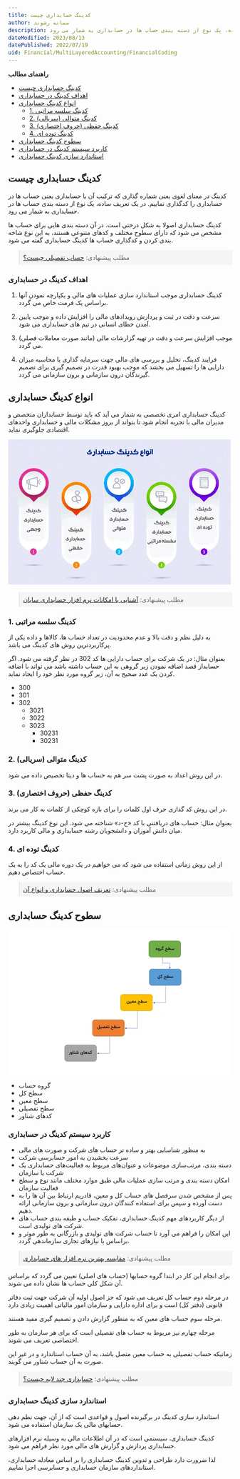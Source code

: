 ```yaml
---
title: کدینگ حسابداری چیست
author: سمانه رشوند  
description: کدینگ در معنای لغوی یعنی شماره گذاری که ترکیب آن با حسابداری یعنی حساب ها در حسابداری را کدگذاری نماییم، در یک تعریف ساده، یک نوع از دسته بندی حساب ها در حسابداری به شمار می رود.
dateModified: 2023/08/13  
datePublished: 2022/07/19 
uid: Financial/MultiLayeredAccounting/FinancialCoding  
---
```

**راهنمای مطالب**
- [کدینگ حسابداری چیست](#کدینگ-حسابداری-چیست)
- [اهداف کدینگ در حسابداری](#اهداف-کدینگ-در-حسابداری)
- [انواع کدینگ حسابداری](#انواع-کدینگ-حسابداری)
    - [1. کدینگ سلسه مراتبی](#1-کدینگ-سلسه-مراتبی)
    - [2. کدینگ متوالی (سریالی)](#2-کدینگ-متوالی-سریالی)
    - [3. کدینگ حفظی (حروف اختصاری)](#3-کدینگ-حفظی-حروف-اختصاری)
    - [4. کدینگ توده ای](#4-کدینگ-توده-ای)
- [سطوح کدینگ حسابداری](#سطوح-کدینگ-حسابداری)
- [کاربرد سیستم کدینگ در حسابداری](#کاربرد-سیستم-کدینگ-در-حسابداری)
- [استاندارد سازی کدینگ حسابداری](#استاندارد-سازی-کدینگ-حسابداری)


## کدینگ حسابداری چیست
کدینگ در معنای لغوی یعنی شماره گذاری که ترکیب آن با حسابداری یعنی حساب ها در حسابداری را کدگذاری نماییم.
در یک تعریف ساده، یک نوع از دسته بندی حساب ها در حسابداری به شمار می رود.

کدینگ حسابداری اصولا به شکل درختی است. در آن دسته بندی هایی برای حساب ها 
مشخص می شود که دارای سطوح مختلف و کدهای متنوعی هستند، به این نوع شاخه بندی کردن و کدگذاری حساب ها کدینگ حسابداری گفته می شود.

<blockquote style="background-color:#f5f5f5; padding:0.5rem">
مطلب پیشنهادی: <a href="https://www.hooshkar.com/Wiki/Accounting/DetailedAccount" target="_blank">حساب تفصیلی چیست؟
</a></blockquote>

### اهداف کدینگ در حسابداری
1. کدینگ حسابداری موجب استاندارد سازی عملیات های مالی و یکپارچه نمودن آنها براساس یک فرمت خاص می گردد.

2. سرعت و دقت در ثبت و پردازش رویدادهای مالی را افزایش داده و موجب پایین آمدن خطای انسانی در تیم های حسابداری می شود.

3. موجب افزایش سرعت و دقت در تهیه گزارشات مالی (مانند صورت معاملات فصلی) می گردد.

4. فرایند کدینگ، تحلیل و بررسی های مالی جهت سرمایه گذاری یا محاسبه میزان دارایی ها را تسهیل می بخشد که موجب بهبود قدرت در تصمیم گیری برای تصمیم گیرندگان درون سازمانی و برون سازمانی می گردد.

## انواع کدینگ حسابداری
کدینگ حسابداری امری تخصصی به شمار می آید که باید توسط حسابداران متخصص و مدیران مالی با تجربه انجام شود تا بتواند از بروز مشکلات مالی و حسابداری واحدهای اقتصادی جلوگیری نماید.

![انواع کدینگ حسابداری](./Images/TypesOfAccountingCoding.webp)

<blockquote style="background-color:#f5f5f5; padding:0.5rem">
مطلب پیشنهادی: <a href="https://www.hooshkar.com/Software/Sayan/Module/Accounting" target="_blank">آشنایی با امکانات نرم افزار حسابداری سایان
</a></blockquote>

### 1. کدینگ سلسه مراتبی

به دلیل نظم و دقت بالا و عدم محدودیت در تعداد حساب ها، کالاها و داده یکی از پرکاربردترین روش های کدینگ می باشد.

بعنوان مثال: در یک شرکت برای حساب دارایی ها کد 302 در نظر گرفته می شود.
اگر حسابدار قصد اضافه نمودن  زیر گروهی به این حساب داشته باشد می تواند با اضافه کردن یک عدد صحیح به آن، زیر گروه مورد نظر خود را ایجاد نماید.

* 300
* 301
* 302
    * 3021
    * 3022
    * 3023
        * 30231
        * 30231

### 2. کدینگ متوالی (سریالی)

در این روش اعداد به صورت پشت سر هم به حساب ها و دیتا تخصیص داده می شود.

### 3. کدینگ حفظی (حروف اختصاری)

در این روش کد گذاری حرف اول کلمات را برای بازه کوچکی از کلمات به کار می برند. 

بعنوان مثال: حساب های دریافتنی با کد «ح-د» شناخته می شود.
این نوع کدینگ بیشتر در میان دانش آموزان و دانشجویان رشته حسابداری و مالی کاربرد دارد. 

### 4. کدینگ توده ای

از این روش زمانی استفاده می شود که می خواهیم در یک دوره مالی یک کد را به یک حساب اختصاص دهیم.

<blockquote style="background-color:#f5f5f5; padding:0.5rem">
مطلب پیشنهادی: <a href="https://www.hooshkar.com/Wiki/Financial/AccountingPrinciples" target="_blank">تعریف اصول حسابداری و انواع آن
</a></blockquote>

## سطوح کدینگ حسابداری

![سطوح کدینگ حسابداری](./Images/CodingLevels.webp)

* گروه حساب
* سطح کل
* سطح معین
* سطح تفصیلی
* کدهای شناور

### کاربرد سیستم کدینگ در حسابداری

* به منظور شناسایی بهتر و ساده تر حساب های شرکت و صورت های مالی
* سرعت بخشیدن به امور حسابرسی شرکت
* دسته بندی، مرتب‌سازی موضوعات و عنوان‌های مربوط به فعالیت‌های حسابداری یک شرکت یا سازمان
* امکان دسته بندی و مرتب سازی عملیات مالی طبق موارد مختلف مانند نوع و سطح فعالیت سازمان
* پس از مشخص شدن سرفصل های حساب کل و معین، قادریم ارتباط بین آن ها را به دست آورده و سپس برای استفاده کنندگان درون سازمانی و برون سازمانی ارائه دهیم.
* از دیگر کاربردهای مهم کدینگ حسابداری، تفکیک حساب‌ و طبقه بندی حساب های شرکت های تولیدی است.
* این امکان را فراهم می آورد تا حساب شرکت های تولیدی و بازرگانی به طور موثر و براساس با نیازهای تجاری سازماندهی گردد.

<blockquote style="background-color:#f5f5f5; padding:0.5rem">
مطلب پیشنهادی: <a href="https://www.hooshkar.com/Wiki/Financial/ComparisonFinancialSoftware" target="_blank">مقایسه بهترین نرم افزار های حسابداری
</a></blockquote>

برای انجام این کار در ابتدا گروه حسابها (حساب های اصلی) تعیین می گردد که براساس آن شکل کلی حساب ها نشان داده می شوند.

در مرحله دوم حساب کل تعریف می شود که جز اصول اولیه آن شرکت جهت ثبت دفاتر قانونی (دفتر کل) است و برای اداره دارایی و سازمان امور مالیاتی اهمیت زیادی دارد 

مرحله سوم حساب های معین که به منظور گزارش دادن و تصمیم گیری مفید هستند. 

مرحله چهارم نیز مربوط به حساب های تفصیلی است که برای هر سازمان به طور اختصاصی تعریف می شوند.

زمانیکه حساب تفصیلی به حساب معین متصل باشد، به آن حساب استاندارد و در غیر این صورت به آن حساب شناور می گویند.

<blockquote style="background-color:#f5f5f5; padding:0.5rem">
مطلب پیشنهادی: <a href="https://www.hooshkar.com/Wiki/Accounting/MultiLayeredAccounting" target="_blank">حسابداری چند لایه چیست؟
</a></blockquote>

### استاندارد سازی کدینگ حسابداری

استاندارد سازی کدینگ در برگیرنده اصول و قواعدی است که از آن، جهت نظم دهی حسابهای مالی یک سازمان استفاده می شود.

کدینگ حسابداری، سیستمی است که در آن اطلاعات مالی به وسیله نرم افزارهای حسابداری پردازش و گزارش های مالی مورد نظر فراهم می شود.

لذا ضرورت دارد طراحی و تدوین کدینگ حسابداری را بر اساس معادله حسابداری، استانداردهای سازمان حسابداری و حسابرسی اجرا نماییم.



[کدینگ حسابداری چیست]: #کدینگ-حسابداری-چیست
[اهداف کدینگ در حسابداری]: #اهداف-کدینگ-در-حسابداری
[انواع کدینگ حسابداری]: #انواع-کدینگ-حسابداری
[1. کدینگ سلسه مراتبی]: #1-کدینگ-سلسه-مراتبی
[2. کدینگ متوالی (سریالی)]: #2-کدینگ-متوالی-سریالی
[3. کدینگ حفظی (حروف اختصاری)]: #3-کدینگ-حفظی-حروف-اختصاری
[4. کدینگ توده ای]: #4-کدینگ-توده-ای
[سطوح کدینگ حسابداری]: #سطوح-کدینگ-حسابداری
[کاربرد سیستم کدینگ در حسابداری]: #کاربرد-سیستم-کدینگ-در-حسابداری
[استاندارد سازی کدینگ حسابداری]: #استاندارد-سازی-کدینگ-حسابداری